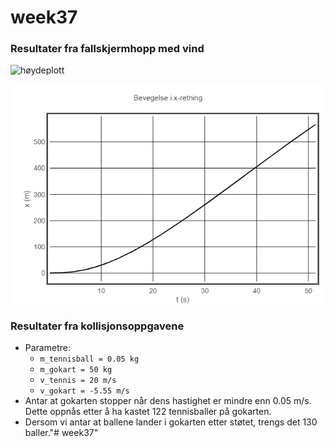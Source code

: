 # week37

### Resultater fra fallskjermhopp med vind

![høydeplott](bilder/høydeplott.png)

![bevegelse i x-retning](bilder/xplott.png)

### Resultater fra kollisjonsoppgavene
- Parametre: 
    - `m_tennisball = 0.05 kg`
    - `m_gokart = 50 kg`
    - `v_tennis = 20 m/s`
    - `v_gokart = -5.55 m/s`
- Antar at gokarten stopper når dens hastighet er mindre enn 0.05 m/s. Dette oppnås etter å ha kastet 122 tennisballer på gokarten.
- Dersom vi antar at ballene lander i gokarten etter støtet, trengs det 130 baller."# week37" 
